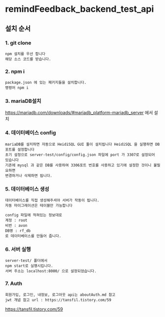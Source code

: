 # remindFeedback_backend_test_api
## 설치 순서
### 1. git clone
    npm 설치를 우선 합니다
	해당 소스 코드를 받습니다.

###	2. npm i
	package.json 에 있는 패키지들을 설치합니다.
    명령어 npm i

###	3. mariaDB설치
https://mariadb.com/downloads/#mariadb_platform-mariadb_server
    에서 설치

### 4. 데이터베이스 config
    mariaDB를 설치하면 자동으로 HeidiSQL GUI 툴이 설치됩니다 HeidiSQL 을 실행하면 DB 포트를 설정합니다
    초기 설정으로 server-test/config/config.json 파일에 port 가 3307로 설정되어 있습니다 
    기존에 mysql 과 같은 DB를 사용하여 3306포트 번호를 사용하고 있기에 설정한 것이니 불필요하면
    변경하거나 삭제하면 됩니다.

### 5. 데이터베이스 생성
    데이터베이스를 직접 생성해주셔야 서버가 작동이 됩니다.
    자동 마이그레이션은 테이블만 가능합니다

    config 파일에 적혀있는 정보대로
    계정 : root
    비번 : avon
    DB명 : rf_db
    로 데이터베이스를 만들어 줍니다.

### 6. 서버 실행
    server-test/ 폴더에서
    npm start로 실행시킵니다. 
    서버 주소는 localhost:8000/ 으로 설정되었습니다.

### 7. Auth
    회원가입, 로그인, 내정보, 로그아웃 api는 aboutAuth.md 참고
    jwt 개념 참고 url : https://tansfil.tistory.com/59
https://tansfil.tistory.com/59